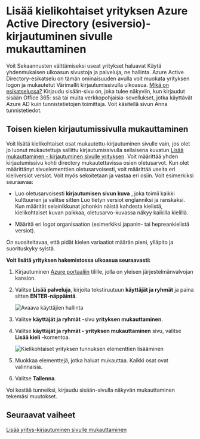 <properties
pageTitle="Lisää kielikohtaiset yrityksen mukauttaminen Azure Active Directory (esiversio)-kirjautuminen sivulle | Microsoft Azure"
description="Opettele lisäämään kielen tietyn yrityksen kuvia ja tekstiä Azure kirjautumissivulla mukauttaminen"
services="active-directory"
documentationCenter=""
authors="curtand"
manager="femila"
editor=""/>

<tags
ms.service="active-directory"
ms.workload="identity"
ms.tgt_pltfrm="na"
ms.devlang="na"
ms.topic="article"
ms.date="09/12/2016"
ms.author="curtand"/>

# <a name="add-language-specific-company-branding-to-your-sign-in-page-in-the-azure-active-directory-preview"></a>Lisää kielikohtaiset yrityksen Azure Active Directory (esiversio)-kirjautuminen sivulle mukauttaminen

Voit Sekaannusten välttämiseksi useat yritykset haluavat Käytä yhdenmukaisen ulkoasun sivustoja ja palveluja, ne hallinta. Azure Active Directory-esikatselu on tämän ominaisuuden avulla voit muokata yrityksen logon ja mukautetut Värimallit kirjautumissivulla ulkoasua. [Mikä on esikatselussa?](active-directory-preview-explainer.md) Kirjaudu sisään-sivu on, joka tulee näkyviin, kun kirjaudut sisään Office 365: ssä tai muita verkkopohjaisia-sovellukset, jotka käyttävät Azure AD kuin tunnistetietojen toimittaja. Voit käsitellä sivun Anna tunnistetiedot.

## <a name="customizing-the-sign-in-page-for-another-language"></a>Toisen kielen kirjautumissivulla mukauttaminen

Voit lisätä kielikohtaiset osat mukautettu-kirjautuminen sivulle vain, jos olet jo luonut mukautettuja sallittu kirjautumissivulla sellaisena kuvatun [Lisää mukauttaminen - kirjautuminen sivulle yrityksen](active-directory-branding-custom-signon-azure-portal.md). Voit määrittää yhden kirjautumissivu kohti directory mukautettavissa osien oletusarvot. Kun olet määrittänyt sivuelementtien oletusarvoisesti, voit määrittää useita eri kieliversiot versiot. Voit myös sekoitetaan ja vastaa eri osiin. Voit esimerkiksi seuraavaa:

- Luo oletusarvoisesti **kirjautumisen sivun kuva** , joka toimii kaikki kulttuurien ja valitse sitten Luo tietyn versiot englanniksi ja ranskaksi. Kun määrität selainikkunat johonkin näistä kahdesta kielistä, kielikohtaiset kuvan paikkaa, oletusarvo-kuvassa näkyy kaikilla kielillä.

- Määritä eri logot organisaation (esimerkiksi japanin- tai hepreankielistä versiot).

On suositeltavaa, että pidät kielen variaatiot määrän pieni, ylläpito ja suorituskyky syistä.

**Voit lisätä yrityksen hakemistossa ulkoasua seuraavasti:**

1.  Kirjautuminen [Azure portaaliin](https://portal.azure.com) tilille, jolla on yleisen järjestelmänvalvojan kansion.

2.  Valitse **Lisää palveluja**, kirjoita tekstiruutuun **käyttäjät ja ryhmät** ja paina sitten **ENTER-näppäintä**.

    ![Avaava käyttäjien hallinta](./media/active-directory-branding-localize-azure-portal/user-management.png)

3. Valitse **käyttäjät ja ryhmät** -sivu **yrityksen mukauttaminen**.

4. Valitse **käyttäjät ja ryhmät - yrityksen mukauttaminen** sivu, valitse **Lisää kieli** -komentoa.

    ![Kielikohtaiset yrityksen tunnuksen elementtien lisääminen](./media/active-directory-branding-localize-azure-portal/add-language.png)

5. Muokkaa elementtejä, jotka haluat mukauttaa. Kaikki osat ovat valinnaisia.

6. Valitse **Tallenna**.

Voi kestää tunneiksi, kirjaudu sisään-sivulla näkyvän mukauttaminen tekemäsi muutokset.

## <a name="next-steps"></a>Seuraavat vaiheet

[Lisää yritys-kirjautuminen sivulle mukauttaminen](active-directory-branding-custom-signon-azure-portal.md)
